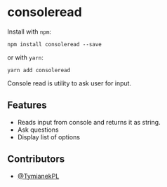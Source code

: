# consoleread

Install with `npm`:

```npm
npm install consoleread --save
```

or with `yarn`:

```yarn
yarn add consoleread
```

Console read is utility to ask user for input.

## Features

- Reads input from console and returns it as string.
- Ask questions
- Display list of options

## Contributors

- [@TymianekPL](https://github.com/TymianekPL)

